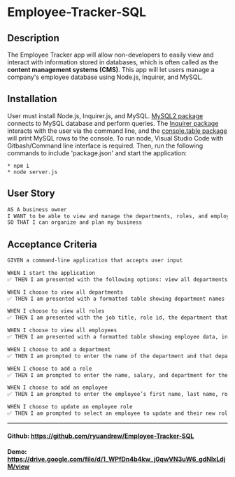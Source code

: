 # Employee-Tracker-SQL

## Description

The Employee Tracker app will allow non-developers to easily view and interact with information stored in databases, which is often called as the **content management systems (CMS)**. This app will let users manage a company's employee database using Node.js, Inquirer, and MySQL.

## Installation

User must install Node.js, Inquirer.js, and MySQL. [MySQL2 package](https://www.npmjs.com/package/mysql2) connects to MySQL database and perform queries. The [Inquirer package](https://www.npmjs.com/package/inquirer) interacts with the user via the command line, and the [console.table package](https://www.npmjs.com/package/console.table) will print MySQL rows to the console. To run node, Visual Studio Code with Gitbash/Command line interface is required. Then, run the following commands to include 'package.json' and start the application:
```
* npm i
* node server.js 
```

## User Story

```md
AS A business owner
I WANT to be able to view and manage the departments, roles, and employees in my company
SO THAT I can organize and plan my business
```

## Acceptance Criteria

```md
GIVEN a command-line application that accepts user input

WHEN I start the application
✅ THEN I am presented with the following options: view all departments, view all roles, view all employees, add a department, add a role, add an employee, and update an employee role

WHEN I choose to view all departments
✅ THEN I am presented with a formatted table showing department names and department ids

WHEN I choose to view all roles
✅ THEN I am presented with the job title, role id, the department that role belongs to, and the salary for that role

WHEN I choose to view all employees
✅ THEN I am presented with a formatted table showing employee data, including employee ids, first names, last names, job titles, departments, salaries, and managers that the employees report to

WHEN I choose to add a department
✅ THEN I am prompted to enter the name of the department and that department is added to the database

WHEN I choose to add a role
✅ THEN I am prompted to enter the name, salary, and department for the role and that role is added to the database

WHEN I choose to add an employee
✅ THEN I am prompted to enter the employee’s first name, last name, role, and manager, and that employee is added to the database

WHEN I choose to update an employee role
✅ THEN I am prompted to select an employee to update and their new role and this information is updated in the database 
```
---
#### Github: https://github.com/ryuandrew/Employee-Tracker-SQL
#### Demo: https://drive.google.com/file/d/1_WPfDn4b4kw_j0qwVN3uW6_gdNIxLdjM/view

